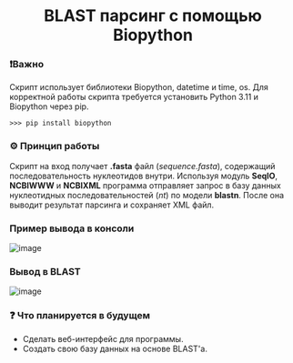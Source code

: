 <h1 align='center'> BLAST парсинг с помощью Biopython </h1>

### ❗Важно
Скрипт использует библиотеки Biopython, datetime и time, os. Для корректной работы скрипта требуется установить Python 3.11 и Biopython через pip. 
```
>>> pip install biopython
```

### ⚙️ Принцип работы

Скрипт на вход получает **.fasta** файл (*sequence.fasta*), содержащий последовательность нуклеотидов внутри. Используя модуль **SeqIO**, **NCBIWWW** и **NCBIXML** программа отправляет запрос в базу данных нуклеотидных последовательностей (*nt*) по модели **blastn**. После она выводит результат парсинга и сохраняет XML файл.

### Пример вывода в консоли

![image](https://github.com/mrjabka/BLAST_Parcing/assets/157302347/08c47efd-e400-4cbe-816a-ba93215c9741)

### Вывод в BLAST

![image](https://github.com/mrjabka/BLAST_Parcing/assets/157302347/3627c7bf-92da-4965-86ff-c5749cbcafd9)


### ❓ Что планируется в будущем

- Сделать веб-интерфейс для программы.
- Создать свою базу данных на основе BLAST'а.
